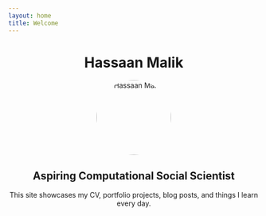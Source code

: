 ```yaml
---
layout: home
title: Welcome
---
```


<div style="text-align: center;">
  <h1>Hassaan Malik</h1>
  <img src="/assets/img/circled photo.png" alt="Hassaan Malik" style="border-radius: 50%; width: 150px;">
  <h2>Aspiring Computational Social Scientist</h2>
  <p>This site showcases my CV, portfolio projects, blog posts, and things I learn every day.</p>
</div>
